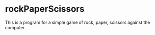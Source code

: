 # rockPaperScissors
This is a program for a simple game of rock, paper, scissors against the computer.
